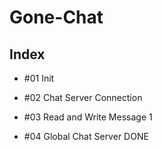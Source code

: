 # Gone-Chat

## Index

- #01 Init

- #02 Chat Server Connection

- #03 Read and Write Message 1

- #04 Global Chat Server DONE
